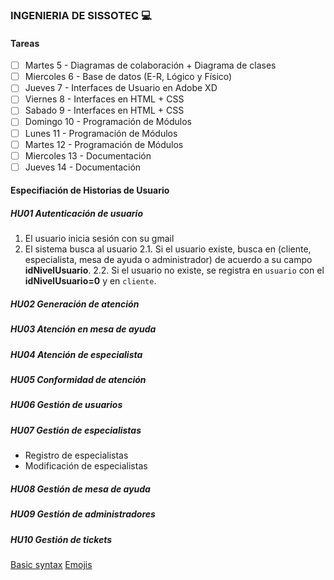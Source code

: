 ### INGENIERIA DE SISSOTEC :computer:

#### Tareas

- [ ] Martes 5      - Diagramas de colaboración + Diagrama de clases
- [ ] Miercoles 6   - Base de datos (E-R, Lógico y Físico)
- [ ] Jueves 7      - Interfaces de Usuario en Adobe XD
- [ ] Viernes 8     - Interfaces en HTML + CSS
- [ ] Sabado 9      - Interfaces en HTML + CSS
- [ ] Domingo 10    - Programación de Módulos
- [ ] Lunes 11      - Programación de Módulos
- [ ] Martes 12     - Programación de Módulos
- [ ] Miercoles 13  - Documentación
- [ ] Jueves 14     - Documentación

#### Especifiación de Historias de Usuario

##### HU01 Autenticación de usuario
1. El usuario inicia sesión con su gmail
2. El  sistema busca al usuario
2.1. Si el usuario existe, busca en (cliente, especialista, mesa de ayuda o administrador) de acuerdo a su campo **idNivelUsuario**.
2.2. Si el usuario no existe, se registra en `usuario` con el **idNivelUsuario=0** y en `cliente`.
##### HU02 Generación de atención
##### HU03 Atención en mesa de ayuda
##### HU04 Atención de especialista
##### HU05 Conformidad de atención
##### HU06 Gestión de usuarios
##### HU07 Gestión de especialistas
  * Registro de especialistas
  * Modificación de especialistas
##### _HU08 Gestión de mesa de ayuda_
##### _HU09 Gestión de administradores_
##### HU10 Gestión de tickets

[Basic syntax](https://help.github.com/articles/basic-writing-and-formatting-syntax/)
[Emojis](https://www.webpagefx.com/tools/emoji-cheat-sheet/)
